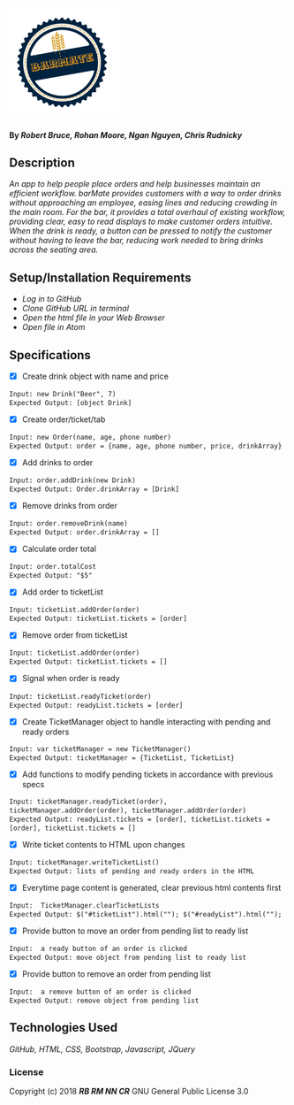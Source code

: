 ![barMate Logo](images/logo.png)

#### By _**Robert Bruce, Rohan Moore, Ngan Nguyen, Chris Rudnicky**_

## Description

_An app to help people place orders and help businesses maintain an efficient workflow.  barMate provides customers with a way to order drinks without approaching an employee, easing lines and reducing crowding in the main room.  For the bar, it provides a total overhaul of existing workflow, providing clear, easy to read displays to make customer orders intuitive.  When the drink is ready, a button can be pressed to notify the customer without having to leave the bar, reducing work needed to bring drinks across the seating area._

## Setup/Installation Requirements

* _Log in to GitHub_
* _Clone GitHub URL in terminal_
* _Open the html file in your Web Browser_
* _Open file in Atom_

## Specifications

- [x] Create drink object with name and price
````
Input: new Drink("Beer", 7)
Expected Output: [object Drink]
````

- [x] Create order/ticket/tab
````
Input: new Order(name, age, phone number)
Expected Output: order = {name, age, phone number, price, drinkArray}
````

- [x] Add drinks to order
````
Input: order.addDrink(new Drink)
Expected Output: Order.drinkArray = [Drink]
````

- [x] Remove drinks from order
````
Input: order.removeDrink(name)
Expected Output: order.drinkArray = []
````

- [x] Calculate order total
````
Input: order.totalCost
Expected Output: "$5"
````

- [x] Add order to ticketList
````
Input: ticketList.addOrder(order)
Expected Output: ticketList.tickets = [order]
````

- [x] Remove order from ticketList
````
Input: ticketList.addOrder(order)
Expected Output: ticketList.tickets = []
````

- [x] Signal when order is ready
````
Input: ticketList.readyTicket(order)
Expected Output: readyList.tickets = [order]
````

- [x] Create TicketManager object to handle interacting with pending and ready orders
````
Input: var ticketManager = new TicketManager()
Expected Output: ticketManager = {TicketList, TicketList}
````

- [x] Add functions to modify pending tickets in accordance with previous specs
````
Input: ticketManager.readyTicket(order), ticketManager.addOrder(order), ticketManager.addOrder(order)
Expected Output: readyList.tickets = [order], ticketList.tickets = [order], ticketList.tickets = []
````

- [x] Write ticket contents to HTML upon changes
````
Input: ticketManager.writeTicketList()
Expected Output: lists of pending and ready orders in the HTML
````

- [x] Everytime page content is generated, clear previous html contents first
````
Input:  TicketManager.clearTicketLists
Expected Output: $("#ticketList").html(""); $("#readyList").html("");
````

- [x] Provide button to move an order from pending list to ready list
````
Input:  a ready button of an order is clicked
Expected Output: move object from pending list to ready list
````


- [x] Provide button to remove an order from pending list
````
Input:  a remove button of an order is clicked
Expected Output: remove object from pending list  
````

## Technologies Used
_GitHub, HTML, CSS, Bootstrap, Javascript, JQuery_

### License
Copyright (c) 2018 **_RB RM NN CR_** GNU General Public License 3.0
